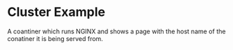 Cluster Example
=============

A coantiner which runs NGINX and shows a page with the host name of the conatiner it is being served from.